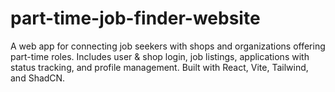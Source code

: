 # part-time-job-finder-website
A web app for connecting job seekers with shops and organizations offering part-time roles. Includes user &amp; shop login, job listings, applications with status tracking, and profile management. Built with React, Vite, Tailwind, and ShadCN.

